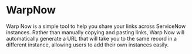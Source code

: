 # WarpNow

Warp Now is a simple tool to help you share your links across ServiceNow instances. Rather than manually copying and pasting links, Warp Now will automatically generate a URL that will take you to the same record in a different instance, allowing users to add their own instances easily.
